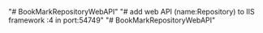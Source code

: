 "# BookMarkRepositoryWebAPI" 
"# add web API (name:Repository) to IIS framework :4 in port:54749"
"# BookMarkRepositoryWebAPI" 
